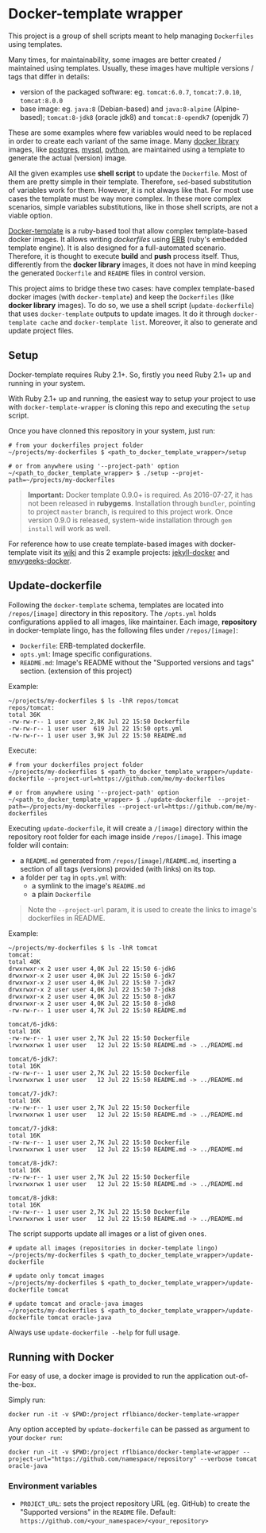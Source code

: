 # Docker-template wrapper

This project is a group of shell scripts meant to help managing `Dockerfiles` using templates.

Many times, for maintainability, some images are better created / maintained using templates. Usually, these images have multiple versions / tags that differ in details:
- version of the packaged software: eg. `tomcat:6.0.7`, `tomcat:7.0.10`, `tomcat:8.0.0`
- base image: eg. `java:8` (Debian-based) and `java:8-alpine` (Alpine-based); `tomcat:8-jdk8` (oracle jdk8) and `tomcat:8-opendk7` (openjdk 7)

These are some examples where few variables would need to be replaced in order to create each variant of the same image. Many [docker library][docker-library] images, like [postgres][postgres-docker], [mysql][mysql-docker], [python][python-docker], are maintained using a template to generate the actual (version) image.

All the given examples use **shell script** to update the `Dockerfile`. Most of them are pretty simple in their template. Therefore, `sed`-based substitution of variables work for them. However, it is not always like that. For most use cases the template must be way more complex. In these more complex scenarios, simple variables substitutions, like in those shell scripts, are not a viable option.

[Docker-template] is a ruby-based tool that allow complex template-based docker images. It allows writing *dockerfiles* using [ERB] (ruby's embedded template engine). It is also designed for a full-automated scenario. Therefore, it is thought to execute  **build** and **push** process itself. Thus, differently from the **docker library** images, it does not have in mind keeping the generated `Dockerfile` and `README` files in control version.

This project aims to bridge these two cases: have complex template-based docker images (with `docker-template`) and keep the `Dockerfiles` (like **docker library** images). To do so, we use a shell script (`update-dockerfile`) that uses `docker-template` outputs to update images. It do it through `docker-template cache` and `docker-template list`. Moreover, it also to generate and update project files.

## Setup

Docker-template requires Ruby 2.1+. So, firstly you need Ruby 2.1+ up and running in your system.

With Ruby 2.1+ up and running, the easiest way to setup your project to use with `docker-template-wrapper` is cloning this repo and executing the `setup` script.

Once you have clonned this repository in your system, just run:
```shell
# from your dockerfiles project folder
~/projects/my-dockerfiles $ <path_to_docker_template_wrapper>/setup

# or from anywhere using '--project-path' option
~/<path_to_docker_template_wrapper> $ ./setup --projet-path=~/projects/my-dockerfiles
```

> **Important:** Docker template 0.9.0+ is required. As 2016-07-27, it has not been released in **rubygems**. Installation through `bundler`, pointing to project `master` branch, is required to this project work.
> Once version 0.9.0 is released, system-wide installation through `gem install` will work as well.

For reference how to use create template-based images with docker-template visit its [wiki][docker-template-wiki] and this 2 example projects: [jekyll-docker] and [envygeeks-docker].

## Update-dockerfile

Following the `docker-template` schema, templates are located into `/repos/[image]` directory in this repository. The `/opts.yml` holds configurations applied to all images, like maintainer. Each image, **repository** in docker-template lingo, has the following files under `/repos/[image]`:
* `Dockerfile`: ERB-templated dockerfile.
* `opts.yml`: Image specific configurations.
* `README.md`: Image's README without the "Supported versions and tags" section. (extension of this project)

Example:
```shell
~/projects/my-dockerfiles $ ls -lhR repos/tomcat
repos/tomcat:
total 36K
-rw-rw-r-- 1 user user 2,8K Jul 22 15:50 Dockerfile
-rw-rw-r-- 1 user user  619 Jul 22 15:50 opts.yml
-rw-rw-r-- 1 user user 3,9K Jul 22 15:50 README.md
```

Execute:
```shell
# from your dockerfiles project folder
~/projects/my-dockerfiles $ <path_to_docker_template_wrapper>/update-dockerfile --project-url=https://github.com/me/my-dockerfiles

# or from anywhere using '--project-path' option
~/<path_to_docker_template_wrapper> $ ./update-dockerfile  --projet-path=~/projects/my-dockerfiles --project-url=https://github.com/me/my-dockerfiles
```

Executing `update-dockerfile`, it will create a `/[image]` directory within the repository root folder for each image inside `/repos/[image]`. This image folder will contain:
* a `README.md` generated from `/repos/[image]/README.md`, inserting a section of all tags (versions) provided (with links) on its top.
* a folder per `tag` in `opts.yml` with:
    * a symlink to the image's `README.md`
    * a plain `Dockerfile`

> Note the `--project-url` param, it is used to create the links to image's dockerfiles in README.

Example:
```shell
~/projects/my-dockerfiles $ ls -lhR tomcat
tomcat:
total 40K
drwxrwxr-x 2 user user 4,0K Jul 22 15:50 6-jdk6
drwxrwxr-x 2 user user 4,0K Jul 22 15:50 6-jdk7
drwxrwxr-x 2 user user 4,0K Jul 22 15:50 7-jdk7
drwxrwxr-x 2 user user 4,0K Jul 22 15:50 7-jdk8
drwxrwxr-x 2 user user 4,0K Jul 22 15:50 8-jdk7
drwxrwxr-x 2 user user 4,0K Jul 22 15:50 8-jdk8
-rw-rw-r-- 1 user user 4,7K Jul 22 15:50 README.md

tomcat/6-jdk6:
total 16K
-rw-rw-r-- 1 user user 2,7K Jul 22 15:50 Dockerfile
lrwxrwxrwx 1 user user   12 Jul 22 15:50 README.md -> ../README.md

tomcat/6-jdk7:
total 16K
-rw-rw-r-- 1 user user 2,7K Jul 22 15:50 Dockerfile
lrwxrwxrwx 1 user user   12 Jul 22 15:50 README.md -> ../README.md

tomcat/7-jdk7:
total 16K
-rw-rw-r-- 1 user user 2,7K Jul 22 15:50 Dockerfile
lrwxrwxrwx 1 user user   12 Jul 22 15:50 README.md -> ../README.md

tomcat/7-jdk8:
total 16K
-rw-rw-r-- 1 user user 2,7K Jul 22 15:50 Dockerfile
lrwxrwxrwx 1 user user   12 Jul 22 15:50 README.md -> ../README.md

tomcat/8-jdk7:
total 16K
-rw-rw-r-- 1 user user 2,7K Jul 22 15:50 Dockerfile
lrwxrwxrwx 1 user user   12 Jul 22 15:50 README.md -> ../README.md

tomcat/8-jdk8:
total 16K
-rw-rw-r-- 1 user user 2,7K Jul 22 15:50 Dockerfile
lrwxrwxrwx 1 user user   12 Jul 22 15:50 README.md -> ../README.md
```


The script supports update all images or a list of given ones.

```shell
# update all images (repositories in docker-template lingo)
~/projects/my-dockerfiles $ <path_to_docker_template_wrapper>/update-dockerfile

# update only tomcat images
~/projects/my-dockerfiles $ <path_to_docker_template_wrapper>/update-dockerfile tomcat

# update tomcat and oracle-java images
~/projects/my-dockerfiles $ <path_to_docker_template_wrapper>/update-dockerfile tomcat oracle-java
```

Always use `update-dockerfile --help` for full usage.


## Running with Docker

For easy of use, a docker image is provided to run the application out-of-the-box.

Simply run:

```shell
docker run -it -v $PWD:/project rflbianco/docker-template-wrapper
```

Any option accepted by `update-dockerfile` can be passed as argument to your `docker run`:

```shell
docker run -it -v $PWD:/project rflbianco/docker-template-wrapper --project-url="https://github.com/namespace/repository" --verbose tomcat oracle-java
```

### Environment variables

- `PROJECT_URL`: sets the project repository URL (eg. GitHub) to create the "Supported versions" in the `README` file. Default: `https://github.com/<your_namespace>/<your_repository>`


[docker-template]: https://github.com/envygeeks/docker-template
[docker-template-wiki]: https://github.com/envygeeks/docker-template/wiki
[envygeeks-docker]: https://github.com/envygeeks/docker/
[jekyll-docker]: https://github.com/jekyll/docker/
[ruby]: https://ruby-lang.org/
[erb]: https://en.wikipedia.org/wiki/ERuby
[rubygems]: https://rubygems.org/

[docker-library]: https://github.com/docker-library
[postgres-docker]: https://github.com/docker-library/postgres
[mysql-docker]: https://github.com/docker-library/mysql
[python-docker]: https://github.com/docker-library/python
